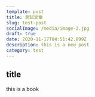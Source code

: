 ```yaml
---
template: post
title: 測試文章
slug: test-post
socialImage: /media/image-2.jpg
draft: true
date: 2020-11-17T04:51:42.899Z
description: this is a new post
category: test
---
```

## title
this is a book